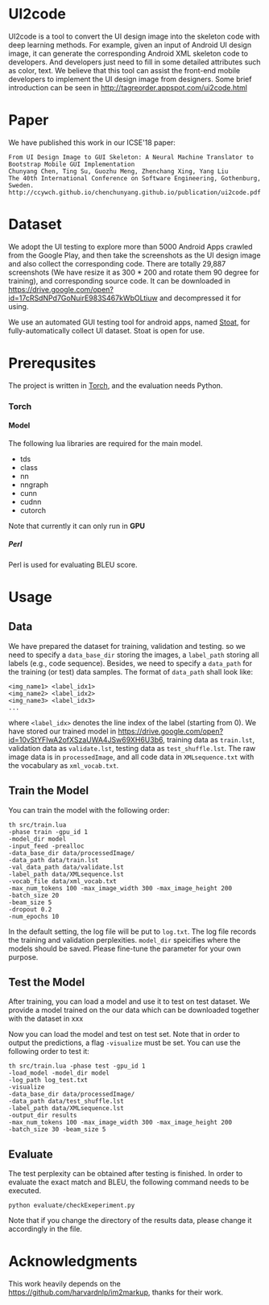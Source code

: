 # UI2code
UI2code is a tool to convert the UI design image into the skeleton code with deep learning methods.
For example, given an input of Android UI design image, it can generate the corresponding Android XML skeleton code to developers. And developers just need to fill in some detailed attributes such as color, text.
We believe that this tool can assist the front-end mobile developers to implement the UI design image from designers.
Some brief introduction can be seen in http://tagreorder.appspot.com/ui2code.html

# Paper
We have published this work in our ICSE'18 paper:

    From UI Design Image to GUI Skeleton: A Neural Machine Translator to Bootstrap Mobile GUI Implementation
    Chunyang Chen, Ting Su, Guozhu Meng, Zhenchang Xing, Yang Liu
    The 40th International Conference on Software Engineering, Gothenburg, Sweden.
    http://ccywch.github.io/chenchunyang.github.io/publication/ui2code.pdf


# Dataset
We adopt the UI testing to explore more than 5000 Android Apps crawled from the Google Play, and then take the screenshots as the UI design image and also collect the corresponding code.
There are totally 29,887 screenshots (We have resize it as 300 * 200 and rotate them 90 degree for training), and corresponding source code.
It can be downloaded in https://drive.google.com/open?id=17cRSdNPd7GoNuirE983S467kWbOLtiuw and decompressed it for using.

We use an automated GUI testing tool for android apps, named [Stoat](https://tingsu.github.io/files/stoat.html), for fully-automatically collect UI dataset. Stoat is open for use. 

# Prerequsites
The project is written in [Torch](http://torch.ch), and the evaluation needs Python.

### Torch

#### Model

The following lua libraries are required for the main model.

* tds
* class 
* nn
* nngraph
* cunn
* cudnn
* cutorch

Note that currently it can only run in **GPU**

##### Perl

Perl is used for evaluating BLEU score.


# Usage

## Data

We have prepared the dataset for training, validation and testing.
so we need to specify a `data_base_dir` storing the images, a `label_path` storing all labels (e.g., code sequence). Besides, we need to specify a `data_path` for the training (or test) data samples. The format of `data_path` shall look like:

```
<img_name1> <label_idx1>
<img_name2> <label_idx2>
<img_name3> <label_idx3>
...
```
where `<label_idx>` denotes the line index of the label (starting from 0).
We have stored our trained model in https://drive.google.com/open?id=10vStYFIwA2ofXSzaUWA4JSw69XH6U3b6, training data as `train.lst`, validation data as `validate.lst`, testing data as `test_shuffle.lst`.
The raw image data is in `processedImage`, and all code data in `XMLsequence.txt` with the vocabulary as `xml_vocab.txt`.

## Train the Model

You can train the model with the following order:
```
th src/train.lua
-phase train -gpu_id 1
-model_dir model 
-input_feed -prealloc 
-data_base_dir data/processedImage/
-data_path data/train.lst
-val_data_path data/validate.lst
-label_path data/XMLsequence.lst
-vocab_file data/xml_vocab.txt
-max_num_tokens 100 -max_image_width 300 -max_image_height 200 
-batch_size 20 
-beam_size 5
-dropout 0.2
-num_epochs 10
```
In the default setting, the log file will be put to `log.txt`. The log file records the training and validation perplexities. `model_dir` speicifies where the models should be saved. Please fine-tune the parameter for your own purpose.

## Test the Model

After training, you can load a model and use it to test on test dataset. We provide a model trained on the our data which can be downloaded together with the dataset in xxx

Now you can load the model and test on test set. Note that in order to output the predictions, a flag `-visualize` must be set.
You can use the following order to test it:

```
th src/train.lua -phase test -gpu_id 1 
-load_model -model_dir model 
-log_path log_test.txt
-visualize
-data_base_dir data/processedImage/
-data_path data/test_shuffle.lst
-label_path data/XMLsequence.lst
-output_dir results 
-max_num_tokens 100 -max_image_width 300 -max_image_height 200 
-batch_size 30 -beam_size 5
```

## Evaluate
The test perplexity can be obtained after testing is finished. In order to evaluate the exact match and BLEU, the following command needs to be executed.

```
python evaluate/checkExeperiment.py
```
Note that if you change the directory of the results data, please change it accordingly in the file.


# Acknowledgments
This work heavily depends on the https://github.com/harvardnlp/im2markup, thanks for their work.

